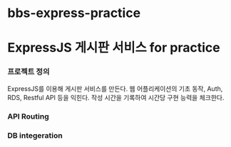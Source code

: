 # bbs-express-practice

# ExpressJS 게시판 서비스 for practice

### 프로젝트 정의
ExpressJS를 이용해 게시판 서비스를 만든다.
웹 어플리케이션의 기초 동작, Auth, RDS, Restful API 등을 익힌다.
작성 시간을 기록하여 시간당 구현 능력을 체크한다.


### API Routing



### DB integeration